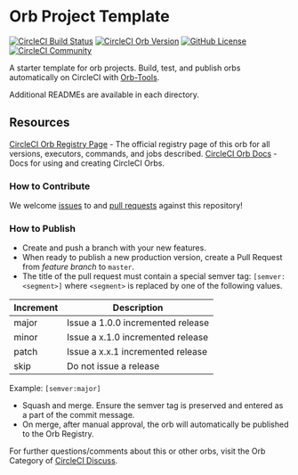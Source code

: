 # Orb Project Template

[![CircleCI Build Status](https://circleci.com/gh/mattbarlow-sg/orb-tasting.svg?style=shield "CircleCI Build Status")](https://circleci.com/gh/mattbarlow-sg/orb-tasting) [![CircleCI Orb Version](https://badges.circleci.com/orbs/mattbarlow-sg/taster.svg)](https://circleci.com/orbs/registry/orb/mattbarlow-sg/taster) [![GitHub License](https://img.shields.io/badge/license-MIT-lightgrey.svg)](https://raw.githubusercontent.com/mattbarlow-sg/orb-tasting/master/LICENSE) [![CircleCI Community](https://img.shields.io/badge/community-CircleCI%20Discuss-343434.svg)](https://discuss.circleci.com/c/ecosystem/orbs)



A starter template for orb projects. Build, test, and publish orbs automatically on CircleCI with [Orb-Tools](https://circleci.com/orbs/registry/orb/circleci/orb-tools).

Additional READMEs are available in each directory.



## Resources

[CircleCI Orb Registry Page](https://circleci.com/orbs/registry/orb/mattbarlow-sg/orb-tasting) - The official registry page of this orb for all versions, executors, commands, and jobs described.
[CircleCI Orb Docs](https://circleci.com/docs/2.0/orb-intro/#section=configuration) - Docs for using and creating CircleCI Orbs.

### How to Contribute

We welcome [issues](https://github.com/mattbarlow-sg/orb-tasting/issues) to and [pull requests](https://github.com/mattbarlow-sg/orb-tasting/pulls) against this repository!

### How to Publish
* Create and push a branch with your new features.
* When ready to publish a new production version, create a Pull Request from _feature branch_ to `master`.
* The title of the pull request must contain a special semver tag: `[semver:<segment>]` where `<segment>` is replaced by one of the following values.

| Increment | Description|
| ----------| -----------|
| major     | Issue a 1.0.0 incremented release|
| minor     | Issue a x.1.0 incremented release|
| patch     | Issue a x.x.1 incremented release|
| skip      | Do not issue a release|

Example: `[semver:major]`

* Squash and merge. Ensure the semver tag is preserved and entered as a part of the commit message.
* On merge, after manual approval, the orb will automatically be published to the Orb Registry.


For further questions/comments about this or other orbs, visit the Orb Category of [CircleCI Discuss](https://discuss.circleci.com/c/orbs).

